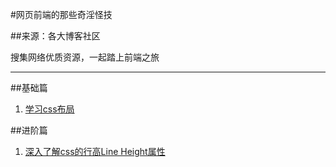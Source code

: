 #网页前端的那些奇淫怪技

##来源：各大博客社区

搜集网络优质资源，一起踏上前端之旅
<hr>
##基础篇
<ol>
<li><a href="http://zh.learnlayout.com/">学习css布局</a></li>
</ol>
##进阶篇
<ol>
<li><a href="http://www.cnblogs.com/fengzheng126/archive/2012/05/18/2507632.html">深入了解css的行高Line Height属性</a></li>
</ol>